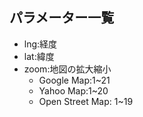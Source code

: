 ## パラメーター一覧  
- lng:経度  
- lat:緯度  
- zoom:地図の拡大縮小  
  - Google Map:1~21  
  - Yahoo Map:1~20  
  - Open Street Map: 1~19  
